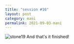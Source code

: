 ```yaml
---
title: "session #16"
layout: post
category: mani
permalink: 2021-09-03-mani
---
```


![stone19](/assets/images/mani/mani10/stone19.jpg)
And that's it finished!
